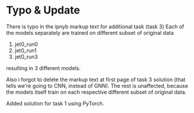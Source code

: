# Typo & Update
There is typo in the ipnyb markup text for additional task (task 3)
Each of the models separately are trained on different subset of original data

1. jet0_run0
2. jet0_run1
3. jet0_run3

resulting in 3 different models.

Also i forgot to delete the markup text at first page of task 3 solution (that tells we're going to CNN, instead of GNN).
The rest is unaffected, because the models itself train on each respective different subset of original data.

Added solution for task 1 using PyTorch.
